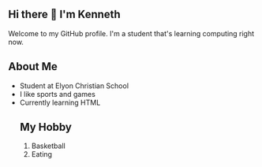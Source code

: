 <h2>Hi there 👋 I'm Kenneth</h2>

<p>Welcome to my GitHub profile. I'm a student that's learning computing right now.</p>

<h2>About Me</h2>
<ul>
  <li>Student at Elyon Christian School</li>
  <li>I like sports and games</li>
  <li>Currently learning  HTML</
</ul>

<h2>My Hobby</h2>
<ol>
  <li>Basketball</li>
  <li>Eating</li>
</ol>
